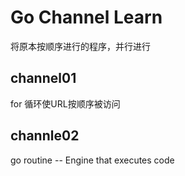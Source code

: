 # Go Channel Learn

将原本按顺序进行的程序，并行进行

## channel01

for 循环使URL按顺序被访问

## channle02

go routine -- Engine that executes code